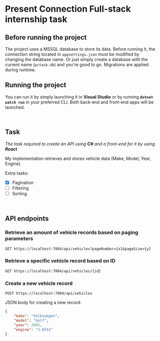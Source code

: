 # Present Connection Full-stack internship task
## Before running the project
The project uses a MSSQL database to store its data. Before running it, the connection string located in ```appsettings.json``` must be modified by changing the database name. Or just simply create a database with the current name (```pctask-db```) and you're good to go.
Migrations are applied during runtime.

## Running the project
You can run it by simply launching it in **Visual Studio** or by running **```dotnet watch run```** in your preferred CLI. Both back-end and front-end apps will be launched.

&nbsp;
## Task
*The task required to create an API using **C#** and a front-end for it by using **React***

My implementation retrieves and stores vehicle data (Make, Model, Year, Engine)

Extra tasks:
- [x] Pagination
- [ ] Filtering
- [ ] Sorting

&nbsp;
## API endpoints
### Retrieve an amount of vehicle records based on paging parameters
```http
GET https://localhost:7004/api/vehicles?pageNumber={x}&pageSize={y}
```
### Retrieve a specific vehicle record based on ID
```http
GET https://localhost:7004/api/vehicles/{id}
```
### Create a new vehicle record
```http
POST https://localhost:7004/api/vehicles
```
JSON body for creating a new record:
```json
{
    "make": "Volkswagen",
    "model": "Golf",
    "year": 2005,
    "engine": "1.6FSI"
}
```
